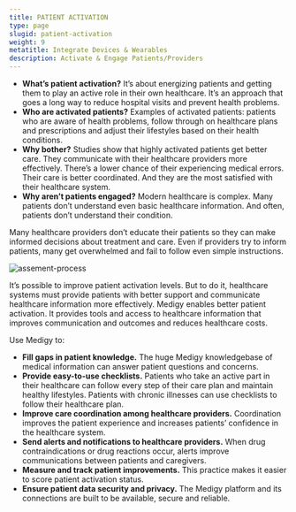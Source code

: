 ```yaml
---
title: PATIENT ACTIVATION
type: page
slugid: patient-activation
weight: 9
metatitle: Integrate Devices & Wearables
description: Activate & Engage Patients/Providers
---
```

 
* **What’s patient activation?** It’s about energizing patients and getting them to play an active role in their own healthcare. It’s an approach that goes a long way to reduce hospital visits and prevent health problems.
* **Who are activated patients?** Examples of activated patients: patients who are aware of health problems, follow through on healthcare plans and prescriptions and adjust their lifestyles based on their health conditions.
* **Why bother?** Studies show that highly activated patients get better care. They communicate with their healthcare providers more effectively. There’s a lower chance of their experiencing medical errors. Their care is better coordinated. And they are the most satisfied with their healthcare system.
* **Why aren’t patients engaged?** Modern healthcare is complex. Many patients don’t understand even basic healthcare information. And often, patients don’t understand their condition.
  
Many healthcare providers don’t educate their patients so they can make informed decisions about treatment and care. Even if providers try to inform patients, many get overwhelmed and fail to follow even simple instructions.
 

 ![assement-process](/assets-natural/brand/www.netspective.com/solutions/medigy/Patient-Activation.jpg#center)

It’s possible to improve patient activation levels. But to do it, healthcare systems must provide patients with better support and communicate healthcare information more effectively. Medigy enables better patient activation. It provides tools and access to healthcare information that improves communication and outcomes and reduces healthcare costs.

Use Medigy to:
 
  * **Fill gaps in patient knowledge.** The huge Medigy knowledgebase of medical information can answer patient questions and concerns.
  * **Provide easy-to-use checklists.** Patients who take an active part in their healthcare can follow every step of their care plan and maintain healthy lifestyles. Patients with chronic illnesses can use checklists to follow their healthcare plan. 
 * **Improve care coordination among healthcare providers.** Coordination improves the patient experience and increases patients’ confidence in the healthcare system. 
 * **Send alerts and notifications to healthcare providers.** When drug contraindications or drug reactions occur, alerts improve communications between patients and caregivers.
 * **Measure and track patient improvements.** This practice makes it easier to score patient activation status. 
 * **Ensure patient data security and privacy.** The Medigy platform and its connections are built to be available, secure and reliable. 
 


 



 
 